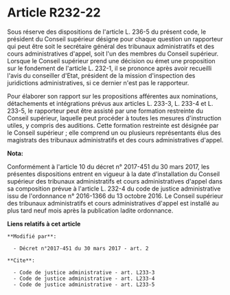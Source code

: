 # Article R232-22

Sous réserve des dispositions de l'article L. 236-5 du présent code, le président du Conseil supérieur désigne pour chaque
question un rapporteur qui peut être soit le secrétaire général des tribunaux administratifs et des cours administratives
d'appel, soit l'un des membres du Conseil supérieur. Lorsque le Conseil supérieur prend une décision ou émet une proposition
sur le fondement de l'article L. 232-1, il se prononce après avoir recueilli l'avis du conseiller d'Etat, président de la
mission d'inspection des juridictions administratives, si ce dernier n'est pas le rapporteur.

Pour élaborer son rapport sur les propositions afférentes aux nominations, détachements et intégrations prévus aux articles
L. 233-3, L. 233-4 et L. 233-5, le rapporteur peut être assisté par une formation restreinte du Conseil supérieur, laquelle
peut procéder à toutes les mesures d'instruction utiles, y compris des auditions. Cette formation restreinte est désignée par
le Conseil supérieur ; elle comprend un ou plusieurs représentants élus des magistrats des tribunaux administratifs et des
cours administratives d'appel.

**Nota:**

Conformément à l'article 10 du décret n° 2017-451 du 30 mars 2017, les présentes dispositions entrent en vigueur à la date
d'installation du Conseil supérieur des tribunaux administratifs et cours administratives d'appel dans sa composition prévue
à l'article L. 232-4 du code de justice administrative issu de l'ordonnance n° 2016-1366 du 13 octobre 2016. Le Conseil
supérieur des tribunaux administratifs et cours administratives d'appel est installé au plus tard neuf mois après la
publication ladite ordonnance.

**Liens relatifs à cet article**

	**Modifié par**:

	  - Décret n°2017-451 du 30 mars 2017 - art. 2

	**Cite**:

	  - Code de justice administrative - art. L233-3
	  - Code de justice administrative - art. L233-4
	  - Code de justice administrative - art. L233-5
